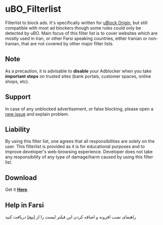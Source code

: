 # uBO_Filterlist
Filterlist to block ads. It's specifically written for [uBlock Origin](https://github.com/gorhill/uBlock/), but still compatible with most ad blockers though some rules could only be detected by uBO. Main focus of this filter list is to cover websites which are mostly used in Iran, or other Farsi speaking countries, either Iranian or non-Iranian, that are not covered by other major filter lists.

## Note 
As a precaution, it is advisable to **disable** your Adblocker when you take **important steps** on trusted sites (bank portals, customer spaces, online shops, etc).

## Support 
In case of any unblocked advertisement, or false blocking, please open a [new issue](https://github.com/nimasaj/uBO_Filterlist/issues/new) and explain problem. 

## Liability
By using this filter list, one agrees that all responsibilities are solely on the user. This filterlist is provided as it is for educational purposes and to improve developer's web-browsing experience. Developer does not take any responsibility of any type of damage/harm caused by using this filter list.  

## Download
Get it [**Here**](https://raw.githubusercontent.com/nimasaj/uBO_Filterlist/master/BLF.txt).


## Help in Farsi
راهنمای نصب افزونه و اضافه کردن این فیلتر لیست را از [اینجا](http://mynext.pro/uBO_installation_help_Farsi.pdf) دریافت کنید
